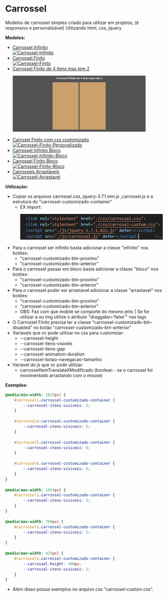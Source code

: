 # Carrossel
Modelos de carrossel simples criado para utilizar em projetos, (é responsivo e personalizável)
Utilizando html, css, jquery

**Modelos:**

- [Carrossel Infinito](https://gustavoalbonico.github.io/carrossel/index.html)
    </br><a href="https://gustavoalbonico.github.io/carrossel/index.html">![Carrossel-Infinito](https://github.com/user-attachments/assets/26aa589b-653b-41a0-839d-b1ba68b37cd8)</a>
- [Carrossel Finito](https://gustavoalbonico.github.io/carrossel/index.html)
    </br><a href="https://gustavoalbonico.github.io/carrossel/index.html">![Carrossel-Finito](https://github.com/user-attachments/assets/2c8c7ae3-c10e-463b-9db1-76fad3620867)</a>
- [Carrossel Finito de 4 itens mas tem 2](https://gustavoalbonico.github.io/carrossel/index.html)
    <a href="https://gustavoalbonico.github.io/carrossel/index.html"><p><img src="public/img/carrossel-finito-4-itens.png" width="425"/></p></a>
- [Carrosel Finito com css customizado](https://gustavoalbonico.github.io/carrossel/index.html)
    </br><a href="https://gustavoalbonico.github.io/carrossel/index.html">![Carrossel-Finito-Personalizado](https://github.com/user-attachments/assets/261d09ec-d27a-4f52-a614-3d0665c7b9eb)</a>
- [Carrossel Infinito Bloco](https://gustavoalbonico.github.io/carrossel/index.html)
    </br><a href="https://gustavoalbonico.github.io/carrossel/index.html">![Carrossel-Infinito-Bloco](https://github.com/user-attachments/assets/00e2e3cb-9796-4741-9bea-1ad17a6abaee)</a>
- [Carrossel Finito Bloco](https://gustavoalbonico.github.io/carrossel/index.html)
    </br><a href="https://gustavoalbonico.github.io/carrossel/index.html">![Carrossel-Finito-Bloco](https://github.com/user-attachments/assets/5b57f5e5-1c36-4eff-a29d-978c60633ba6)</a>
- [Carrosseis Arrastáveis](https://gustavoalbonico.github.io/carrossel/index.html)
    </br><a href="https://gustavoalbonico.github.io/carrossel/index.html">![Carrossel-Arrastavel](https://github.com/user-attachments/assets/e101a567-ae0c-4976-819d-96029bfeb8b4)
</a>

**Utilização:**

- Copiar os arquivos carrossel.css,  jquery-3.7.1.min.js ,carrossel.js e a estrutura do "carrossel-customizado-container"
    - EX import: <a href="https://gustavoalbonico.github.io/carrossel/index.html"><p><img src="public/img/exemplo-import-js-css.png"/></p></a>
- Para o carrossel ser infinito basta adicionar a classe "infinito" nos botões:
    - "carrossel-customizado-btn-proximo"
    - "carrossel-customizado-btn-anterior"
- Para o carrossel passar em bloco basta adicionar a classe "bloco" nos botões:
    - "carrossel-customizado-btn-proximo"
    - "carrossel-customizado-btn-anterior"
- Para o carrossel poder ser arrastavel adicionar a classe "arrastavel" nos botões:
    - "carrossel-customizado-btn-proximo"
    - "carrossel-customizado-btn-anterior"
    - OBS: Faz com que mobile se comporte do mesmo jeito | Se for utilizar a ou img utilize o atributo "draggabe='false'" nas tags
- O Carrossel Finito precisa ter a classe "carrossel-customizado-btn-disabled" no botão "carrossel-customizado-btn-anterior"
- Variaveis que vc pode utilizar no css para customizar:
    - --carrossel-height
    - --carrossel-itens-visiveis
    - --carrossel-itens-gap
    - --carrossel-animation-duration
    - --carrossel-botao-navegacao-tamanho
- Variavel do js que vc pode utilizar:
    - carrosselItemTranslateXModificado (boolean - se o carrossel foi movimentado arrastando com o mouse)

**Exemplos:**

```css
@media(min-width: 1025px) {
    #carrossel1.carrossel-customizado-container {
        --carrossel-itens-visiveis: 3;
    }

    #carrossel4.carrossel-customizado-container {
        --carrossel-itens-visiveis: 5;
    }

    #carrossel5.carrossel-customizado-container {
        --carrossel-itens-visiveis: 8;
    }

    #carrossel6.carrossel-customizado-container {
        --carrossel-itens-visiveis: 6;
    }
}

@media(max-width: 1024px) {
    #carrossel1.carrossel-customizado-container {
        --carrossel-itens-visiveis: 3;
    }
}

@media(max-width: 768px) {
    #carrossel1.carrossel-customizado-container {
        --carrossel-itens-visiveis: 2;
    }
}

@media(max-width: 425px) {
    #carrossel4.carrossel-customizado-container {
        --carrossel-height: 300px;
        --carrossel-itens-visiveis: 2;
    }
}
```

- Além disso possui exemplos no arquivo css "carrossel-custom.css".
